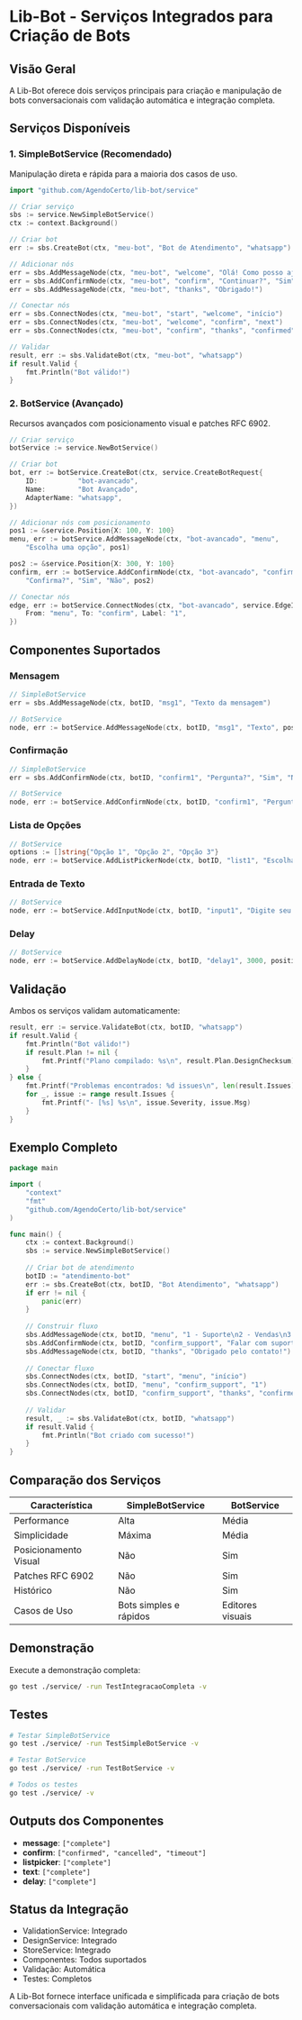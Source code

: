 # Lib-Bot - Serviços Integrados para Criação de Bots

## Visão Geral

A Lib-Bot oferece dois serviços principais para criação e manipulação de bots conversacionais com validação automática e integração completa.

## Serviços Disponíveis

### 1. SimpleBotService (Recomendado)

Manipulação direta e rápida para a maioria dos casos de uso.

```go
import "github.com/AgendoCerto/lib-bot/service"

// Criar serviço
sbs := service.NewSimpleBotService()
ctx := context.Background()

// Criar bot
err := sbs.CreateBot(ctx, "meu-bot", "Bot de Atendimento", "whatsapp")

// Adicionar nós
err = sbs.AddMessageNode(ctx, "meu-bot", "welcome", "Olá! Como posso ajudar?")
err = sbs.AddConfirmNode(ctx, "meu-bot", "confirm", "Continuar?", "Sim", "Não")
err = sbs.AddMessageNode(ctx, "meu-bot", "thanks", "Obrigado!")

// Conectar nós
err = sbs.ConnectNodes(ctx, "meu-bot", "start", "welcome", "início")
err = sbs.ConnectNodes(ctx, "meu-bot", "welcome", "confirm", "next")
err = sbs.ConnectNodes(ctx, "meu-bot", "confirm", "thanks", "confirmed")

// Validar
result, err := sbs.ValidateBot(ctx, "meu-bot", "whatsapp")
if result.Valid {
    fmt.Println("Bot válido!")
}
```

### 2. BotService (Avançado)

Recursos avançados com posicionamento visual e patches RFC 6902.

```go
// Criar serviço
botService := service.NewBotService()

// Criar bot
bot, err := botService.CreateBot(ctx, service.CreateBotRequest{
    ID:          "bot-avancado",
    Name:        "Bot Avançado",
    AdapterName: "whatsapp",
})

// Adicionar nós com posicionamento
pos1 := &service.Position{X: 100, Y: 100}
menu, err := botService.AddMessageNode(ctx, "bot-avancado", "menu", 
    "Escolha uma opção", pos1)

pos2 := &service.Position{X: 300, Y: 100}
confirm, err := botService.AddConfirmNode(ctx, "bot-avancado", "confirm", 
    "Confirma?", "Sim", "Não", pos2)

// Conectar nós
edge, err := botService.ConnectNodes(ctx, "bot-avancado", service.EdgeInfo{
    From: "menu", To: "confirm", Label: "1",
})
```

## Componentes Suportados

### Mensagem
```go
// SimpleBotService
err = sbs.AddMessageNode(ctx, botID, "msg1", "Texto da mensagem")

// BotService
node, err := botService.AddMessageNode(ctx, botID, "msg1", "Texto", position)
```

### Confirmação
```go
// SimpleBotService
err = sbs.AddConfirmNode(ctx, botID, "confirm1", "Pergunta?", "Sim", "Não")

// BotService  
node, err := botService.AddConfirmNode(ctx, botID, "confirm1", "Pergunta?", "Sim", "Não", position)
```

### Lista de Opções
```go
// BotService
options := []string{"Opção 1", "Opção 2", "Opção 3"}
node, err := botService.AddListPickerNode(ctx, botID, "list1", "Escolha:", options, position)
```

### Entrada de Texto
```go
// BotService
node, err := botService.AddInputNode(ctx, botID, "input1", "Digite seu nome:", "placeholder", position)
```

### Delay
```go
// BotService
node, err := botService.AddDelayNode(ctx, botID, "delay1", 3000, position) // 3 segundos
```

## Validação

Ambos os serviços validam automaticamente:

```go
result, err := service.ValidateBot(ctx, botID, "whatsapp")
if result.Valid {
    fmt.Println("Bot válido!")
    if result.Plan != nil {
        fmt.Printf("Plano compilado: %s\n", result.Plan.DesignChecksum)
    }
} else {
    fmt.Printf("Problemas encontrados: %d issues\n", len(result.Issues))
    for _, issue := range result.Issues {
        fmt.Printf("- [%s] %s\n", issue.Severity, issue.Msg)
    }
}
```

## Exemplo Completo

```go
package main

import (
    "context"
    "fmt"
    "github.com/AgendoCerto/lib-bot/service"
)

func main() {
    ctx := context.Background()
    sbs := service.NewSimpleBotService()
    
    // Criar bot de atendimento
    botID := "atendimento-bot"
    err := sbs.CreateBot(ctx, botID, "Bot Atendimento", "whatsapp")
    if err != nil {
        panic(err)
    }
    
    // Construir fluxo
    sbs.AddMessageNode(ctx, botID, "menu", "1 - Suporte\n2 - Vendas\n3 - Informações")
    sbs.AddConfirmNode(ctx, botID, "confirm_support", "Falar com suporte?", "Sim", "Não")
    sbs.AddMessageNode(ctx, botID, "thanks", "Obrigado pelo contato!")
    
    // Conectar fluxo
    sbs.ConnectNodes(ctx, botID, "start", "menu", "início")
    sbs.ConnectNodes(ctx, botID, "menu", "confirm_support", "1")
    sbs.ConnectNodes(ctx, botID, "confirm_support", "thanks", "confirmed")
    
    // Validar
    result, _ := sbs.ValidateBot(ctx, botID, "whatsapp")
    if result.Valid {
        fmt.Println("Bot criado com sucesso!")
    }
}
```

## Comparação dos Serviços

| Característica | SimpleBotService | BotService |
|----------------|------------------|------------|
| Performance | Alta | Média |
| Simplicidade | Máxima | Média |
| Posicionamento Visual | Não | Sim |
| Patches RFC 6902 | Não | Sim |
| Histórico | Não | Sim |
| Casos de Uso | Bots simples e rápidos | Editores visuais |

## Demonstração

Execute a demonstração completa:

```bash
go test ./service/ -run TestIntegracaoCompleta -v
```

## Testes

```bash
# Testar SimpleBotService
go test ./service/ -run TestSimpleBotService -v

# Testar BotService
go test ./service/ -run TestBotService -v

# Todos os testes
go test ./service/ -v
```

## Outputs dos Componentes

- **message**: `["complete"]`
- **confirm**: `["confirmed", "cancelled", "timeout"]`
- **listpicker**: `["complete"]`
- **text**: `["complete"]`
- **delay**: `["complete"]`

## Status da Integração

- ValidationService: Integrado
- DesignService: Integrado  
- StoreService: Integrado
- Componentes: Todos suportados
- Validação: Automática
- Testes: Completos

A Lib-Bot fornece interface unificada e simplificada para criação de bots conversacionais com validação automática e integração completa.